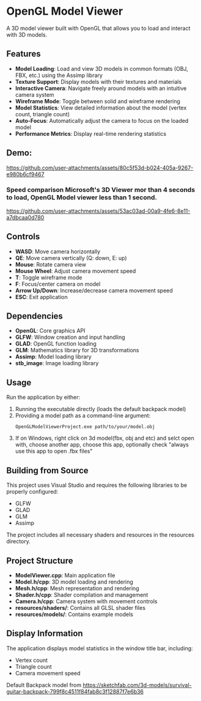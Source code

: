 # OpenGL Model Viewer

A 3D model viewer built with OpenGL that allows you to load and interact with 3D models.

## Features

- **Model Loading**: Load and view 3D models in common formats (OBJ, FBX, etc.) using the Assimp library
- **Texture Support**: Display models with their textures and materials
- **Interactive Camera**: Navigate freely around models with an intuitive camera system
- **Wireframe Mode**: Toggle between solid and wireframe rendering
- **Model Statistics**: View detailed information about the model (vertex count, triangle count)
- **Auto-Focus**: Automatically adjust the camera to focus on the loaded model
- **Performance Metrics**: Display real-time rendering statistics

## Demo:
https://github.com/user-attachments/assets/80c5f53d-b024-405a-9267-e980b6cf9467

### Speed comparison Microsoft's 3D Viewer mor than 4 seconds to load, OpenGL Model viewer less than 1 second.
https://github.com/user-attachments/assets/53ac03ad-00a9-4fe6-8e11-a7dbcaa0d780



## Controls

- **WASD**: Move camera horizontally
- **QE**: Move camera vertically (Q: down, E: up)
- **Mouse**: Rotate camera view
- **Mouse Wheel**: Adjust camera movement speed
- **T**: Toggle wireframe mode
- **F**: Focus/center camera on model
- **Arrow Up/Down**: Increase/decrease camera movement speed
- **ESC**: Exit application

## Dependencies

- **OpenGL**: Core graphics API
- **GLFW**: Window creation and input handling
- **GLAD**: OpenGL function loading
- **GLM**: Mathematics library for 3D transformations
- **Assimp**: Model loading library
- **stb_image**: Image loading library

## Usage

Run the application by either:

1. Running the executable directly (loads the default backpack model)
2. Providing a model path as a command-line argument:
   ```
   OpenGLModelViewerProject.exe path/to/your/model.obj
   ```
3. If on Windows, right click on 3d model(fbx, obj and etc) and selct open with, choose another app, choose this app, optionally check "always use this app to open .fbx files"

## Building from Source

This project uses Visual Studio and requires the following libraries to be properly configured:
- GLFW
- GLAD
- GLM
- Assimp

The project includes all necessary shaders and resources in the resources directory.

## Project Structure

- **ModelViewer.cpp**: Main application file
- **Model.h/cpp**: 3D model loading and rendering
- **Mesh.h/cpp**: Mesh representation and rendering
- **Shader.h/cpp**: Shader compilation and management
- **Camera.h/cpp**: Camera system with movement controls
- **resources/shaders/**: Contains all GLSL shader files
- **resources/models/**: Contains example models

## Display Information

The application displays model statistics in the window title bar, including:
- Vertex count
- Triangle count
- Camera movement speed

Default Backpack model from https://sketchfab.com/3d-models/survival-guitar-backpack-799f8c4511f84fab8c3f12887f7e6b36
